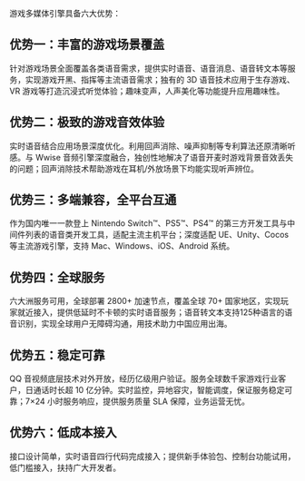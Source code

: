 游戏多媒体引擎具备六大优势：

## 优势一：丰富的游戏场景覆盖

针对游戏场景全面覆盖各类语音需求，提供实时语音、语音消息、语音转文本等服务，实现游戏开黑、指挥等主流语音需求；独有的 3D 语音技术应用于生存游戏、VR 游戏等打造沉浸式听觉体验；趣味变声，人声美化等功能提升应用趣味性。

## 优势二：极致的游戏音效体验

实时语音结合应用场景深度优化。利用回声消除、噪声抑制等专利算法还原清晰听感。与 Wwise 音频引擎深度融合，独创性地解决了语音开麦时游戏背景音效丢失的问题；回声消除技术帮助游戏在耳机/外放场景下均能实现听声辨位。

## 优势三：多端兼容，全平台互通

作为国内唯一一款登上 Nintendo Switch™、PS5™、PS4™ 的第三方开发工具与中间件列表的语音类开发工具，适配主流主机平台；深度适配 UE、Unity、Cocos 等主流游戏引擎，支持 Mac、Windows、iOS、Android 系统。

## 优势四：全球服务

六大洲服务可用，全球部署 2800+ 加速节点，覆盖全球 70+ 国家地区，实现玩家就近接入，提供低延时不卡顿的实时语音服务；语音转文本支持125种语言的语音识别，实现全球用户无障碍沟通，用技术助力中国应用出海。

## 优势五：稳定可靠

QQ 音视频底层技术对外开放，经历亿级用户验证。服务全球数千家游戏行业客户，日通话时长超 10 亿分钟。实时监控，异地容灾，智能调度，保证服务稳定可靠；7×24 小时服务响应，提供服务质量 SLA 保障，业务运营无忧。

## 优势六：低成本接入

接口设计简单，实时语音四行代码完成接入；提供新手体验包、控制台功能试用，低门槛接入，扶持广大开发者。
